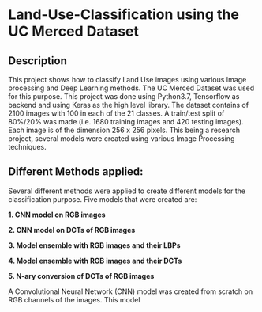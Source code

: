 # Land-Use-Classification using the UC Merced Dataset

## Description

This project shows how to classify Land Use images using various Image processing and Deep Learning methods. The UC Merced Dataset was used for this purpose. This project was done using Python3.7, Tensorflow as backend and using Keras as the high level library. The dataset contains of 2100 images with 100 in each of the 21 classes. A train/test split of 80%/20% was made (i.e. 1680 training images and 420 testing images). Each image is of the dimension 256 x 256 pixels. This being a research project, several models were created using various Image Processing techniques.

## Different Methods applied:

Several different methods were applied to create different models for the classification purpose. Five models that were created are:  

<b> 1. CNN model on RGB images </b>

<b> 2. CNN model on DCTs of RGB images </b>

<b> 3. Model ensemble with RGB images and their LBPs </b>

<b> 4. Model ensemble with RGB images and their DCTs </b>

<b> 5. N-ary conversion of DCTs of RGB images </b>

A Convolutional Neural Network (CNN) model was created from scratch on RGB channels of the images. This model
